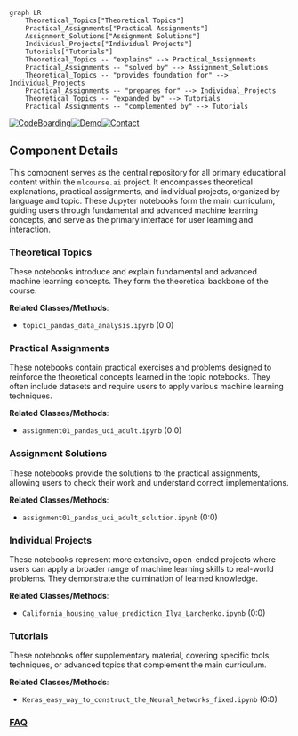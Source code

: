 ```mermaid
graph LR
    Theoretical_Topics["Theoretical Topics"]
    Practical_Assignments["Practical Assignments"]
    Assignment_Solutions["Assignment Solutions"]
    Individual_Projects["Individual Projects"]
    Tutorials["Tutorials"]
    Theoretical_Topics -- "explains" --> Practical_Assignments
    Practical_Assignments -- "solved by" --> Assignment_Solutions
    Theoretical_Topics -- "provides foundation for" --> Individual_Projects
    Practical_Assignments -- "prepares for" --> Individual_Projects
    Theoretical_Topics -- "expanded by" --> Tutorials
    Practical_Assignments -- "complemented by" --> Tutorials
```
[![CodeBoarding](https://img.shields.io/badge/Generated%20by-CodeBoarding-9cf?style=flat-square)](https://github.com/CodeBoarding/GeneratedOnBoardings)[![Demo](https://img.shields.io/badge/Try%20our-Demo-blue?style=flat-square)](https://www.codeboarding.org/demo)[![Contact](https://img.shields.io/badge/Contact%20us%20-%20contact@codeboarding.org-lightgrey?style=flat-square)](mailto:contact@codeboarding.org)

## Component Details

This component serves as the central repository for all primary educational content within the `mlcourse.ai` project. It encompasses theoretical explanations, practical assignments, and individual projects, organized by language and topic. These Jupyter notebooks form the main curriculum, guiding users through fundamental and advanced machine learning concepts, and serve as the primary interface for user learning and interaction.

### Theoretical Topics
These notebooks introduce and explain fundamental and advanced machine learning concepts. They form the theoretical backbone of the course.


**Related Classes/Methods**:

- `topic1_pandas_data_analysis.ipynb` (0:0)


### Practical Assignments
These notebooks contain practical exercises and problems designed to reinforce the theoretical concepts learned in the topic notebooks. They often include datasets and require users to apply various machine learning techniques.


**Related Classes/Methods**:

- `assignment01_pandas_uci_adult.ipynb` (0:0)


### Assignment Solutions
These notebooks provide the solutions to the practical assignments, allowing users to check their work and understand correct implementations.


**Related Classes/Methods**:

- `assignment01_pandas_uci_adult_solution.ipynb` (0:0)


### Individual Projects
These notebooks represent more extensive, open-ended projects where users can apply a broader range of machine learning skills to real-world problems. They demonstrate the culmination of learned knowledge.


**Related Classes/Methods**:

- `California_housing_value_prediction_Ilya_Larchenko.ipynb` (0:0)


### Tutorials
These notebooks offer supplementary material, covering specific tools, techniques, or advanced topics that complement the main curriculum.


**Related Classes/Methods**:

- `Keras_easy_way_to_construct_the_Neural_Networks_fixed.ipynb` (0:0)




### [FAQ](https://github.com/CodeBoarding/GeneratedOnBoardings/tree/main?tab=readme-ov-file#faq)
